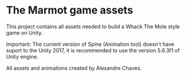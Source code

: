 # The Marmot game assets

This project contains all assets needed to build a Whack The Mole style game on Unity.

Important: The current version of Spine (Animation tool) doesn't have suport to the Unity 2017, 
it is recommended to use the version 5.6.3f1 of Unity engine.

All assets and animations created by Alexandre Chaves.
